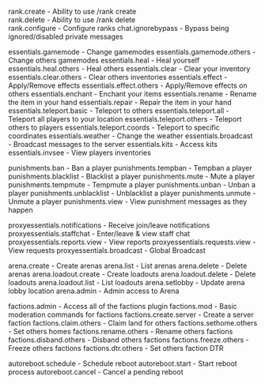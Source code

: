 rank.create - Ability to use /rank create  
rank.delete - Ability to use /rank delete  
rank.configure - Configure ranks
chat.ignorebypass - Bypass being ignored/disabled private messages

essentials.gamemode - Change gamemodes
essentials.gamemode.others - Change others gamemodes
essentials.heal - Heal yourself
essentials.heal.others - Heal others
essentials.clear - Clear your inventory
essentials.clear.others - Clear others inventories
essentials.effect - Apply/Remove effects
essentials.effect.others - Apply/Remove effects on others
essentials.enchant - Enchant your items
essentials.rename - Rename the item in your hand
essentials.repair - Repair the item in your hand
essentials.teleport.basic - Teleport to others
essentials.teleport.all - Teleport all players to your location
essentials.teleport.others - Teleport others to players
essentials.teleport.coords - Teleport to specific coordinates
essentials.weather - Change the weather
essentials.broadcast - Broadcast messages to the server
essentials.kits - Access kits
essentials.invsee - View players inventories

punishments.ban - Ban a player
punishments.tempban - Tempban a player
punishments.blacklist - Blacklist a player
punishments.mute - Mute a player
punishments.tempmute - Tempmute a player
punishments.unban - Unban a player
punishments.unblacklist - Unblacklist a player
punishments.unmute - Unmute a player
punishments.view - View punishment messages as they happen

proxyessentials.notifications - Receive join/leave notifications
proxyessentials.staffchat - Enter/leave & view staff chat
proxyessentials.reports.view - View reports
proxyessentials.requests.view - View requests
proxyessentials.broadcast - Global Broadcast

arena.create - Create arenas
arena.list - List arenas
arena.delete - Delete arenas
arena.loadout.create - Create loadouts
arena.loadout.delete - Delete loadouts
arena.loadout.list - List loadouts
arena.setlobby - Update arena lobby location
arena.admin - Admin access to Arena

factions.admin - Access all of the factions plugin
factions.mod - Basic moderation commands for factions
factions.create.server - Create a server faction
factions.claim.others - Claim land for others
factions.sethome.others - Set others homes
factions.rename.others - Rename others factions
factions.disband.others - Disband others factions
factions.freeze.others - Freeze others factions
factions.dtr.others - Set others faction DTR

autoreboot.schedule - Schedule reboot
autoreboot.start - Start reboot process
autoreboot.cancel - Cancel a pending reboot